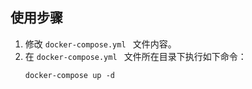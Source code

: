 ## 使用步骤
1. 修改 `docker-compose.yml ` 文件内容。
2. 在 `docker-compose.yml ` 文件所在目录下执行如下命令：
    ```
    docker-compose up -d
    ```